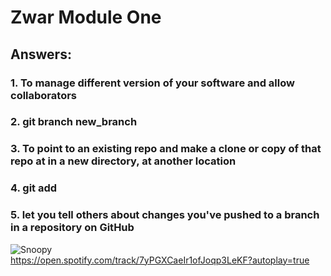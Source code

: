 # Zwar Module One

## Answers:

### 1. To manage different version of your software and allow collaborators
### 2. git branch new_branch
### 3. To point to an existing repo and make a clone or copy of that repo at in a new directory, at another location
### 4. git add
### 5. let you tell others about changes you've pushed to a branch in a repository on GitHub


![Snoopy](https://media.giphy.com/media/sfveRob9mxGdW/giphy.gif) <br>
https://open.spotify.com/track/7yPGXCaeIr1ofJoqp3LeKF?autoplay=true
